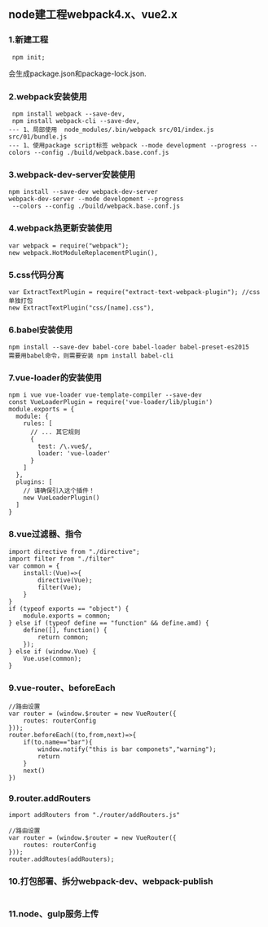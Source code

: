 
## node建工程webpack4.x、vue2.x

### 1.新建工程
```
 npm init;
```
会生成package.json和package-lock.json.

### 2.webpack安装使用
```
 npm install webpack --save-dev,
 npm install webpack-cli --save-dev,
--- 1、局部使用  node_modules/.bin/webpack src/01/index.js src/01/bundle.js
--- 1、使用package script标签 webpack --mode development --progress --colors --config ./build/webpack.base.conf.js

```

### 3.webpack-dev-server安装使用
```
npm install --save-dev webpack-dev-server
webpack-dev-server --mode development --progress
 --colors --config ./build/webpack.base.conf.js
```

### 4.webpack热更新安装使用
```
var webpack = require("webpack");
new webpack.HotModuleReplacementPlugin(),
```

### 5.css代码分离
```
var ExtractTextPlugin = require("extract-text-webpack-plugin"); //css 单独打包
new ExtractTextPlugin("css/[name].css"),
```

### 6.babel安装使用
```
npm install --save-dev babel-core babel-loader babel-preset-es2015
需要用babel命令，则需要安装 npm install babel-cli
```
### 7.vue-loader的安装使用
```
npm i vue vue-loader vue-template-compiler --save-dev
const VueLoaderPlugin = require('vue-loader/lib/plugin')
module.exports = {
  module: {
    rules: [
      // ... 其它规则
      {
        test: /\.vue$/,
        loader: 'vue-loader'
      }
    ]
  },
  plugins: [
    // 请确保引入这个插件！
    new VueLoaderPlugin()
  ]
}

```
### 8.vue过滤器、指令
```
import directive from "./directive";
import filter from "./filter"
var common = {
    install:(Vue)=>{
        directive(Vue);
        filter(Vue);
    }
}
if (typeof exports == "object") {
	module.exports = common;
} else if (typeof define == "function" && define.amd) {
	define([], function() {
		return common;
	});
} else if (window.Vue) {
	Vue.use(common);
}
```

### 9.vue-router、beforeEach
```
//路由设置
var router = (window.$router = new VueRouter({
	routes: routerConfig
}));
router.beforeEach((to,from,next)=>{
    if(to.name=="bar"){
        window.notify("this is bar componets","warning");
        return
    }
    next()
})
```
### 9.router.addRouters
```
import addRouters from "./router/addRouters.js"

//路由设置
var router = (window.$router = new VueRouter({
	routes: routerConfig
}));
router.addRoutes(addRouters);
```
### 10.打包部署、拆分webpack-dev、webpack-publish
```
```
### 11.node、gulp服务上传



